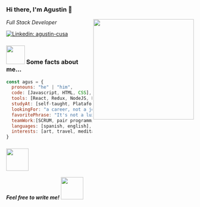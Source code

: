 ### Hi there, I'm Agustin 👋

<img align='right' src="https://media.giphy.com/media/oNFP9kltPi7fp8TUAV/giphy.gif" width="270">
<p><em>Full Stack Developer</em></p>

[![Linkedin: agustin-cusa](https://img.shields.io/badge/-agustin-cusa-blue?style=flat-square&logo=Linkedin&logoColor=white&link=https://www.linkedin.com/in/agustin-cusa/)](https://www.linkedin.com/in/agustin-cusa/)

### <img src="https://media.giphy.com/media/VgCDAzcKvsR6OM0uWg/giphy.gif" width="50"> Some facts about me...  

```javascript
const agus = {
  pronouns: "he" | "him",
  code: [Javascript, HTML, CSS],
  tools: [React, Redux, NodeJS, Express, Postgres],
  studyAt: [self-taught, Plataforma 5 - Coding Bootcamp],
  lookingFor: "a career, not a job",
  favoritePhrase: "It's not a luxury to pursue what makes you happy. It's a moral obligation to pursue what you find meaningful",
  teamWork:[SCRUM, pair programming],
  languages: [spanish, english],
  interests: [art, travel, meditation, and many more],
}
```
### <img src="https://media.giphy.com/media/LnQjpWaON8nhr21vNW/giphy.gif" width="60"> 
<em><b>Feel free to write me!</b></em>
  <img src="https://media.giphy.com/stickers/transparent-C6GbYLsLkGEGelDaCc/giphy.gif" width="60">
